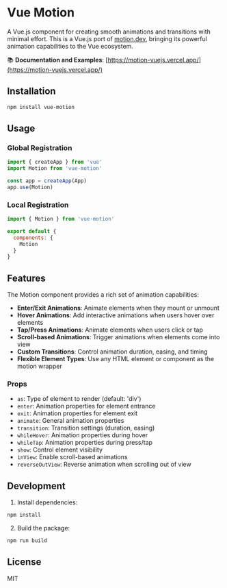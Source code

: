 # Vue Motion

A Vue.js component for creating smooth animations and transitions with minimal effort. This is a Vue.js port of [motion.dev](https://motion.dev/), bringing its powerful animation capabilities to the Vue ecosystem.

📚 **Documentation and Examples**: [https://motion-vuejs.vercel.app/](https://motion-vuejs.vercel.app/)

## Installation

```bash
npm install vue-motion
```

## Usage

### Global Registration

```javascript
import { createApp } from 'vue'
import Motion from 'vue-motion'

const app = createApp(App)
app.use(Motion)
```

### Local Registration

```javascript
import { Motion } from 'vue-motion'

export default {
  components: {
    Motion
  }
}
```

## Features

The Motion component provides a rich set of animation capabilities:

- **Enter/Exit Animations**: Animate elements when they mount or unmount
- **Hover Animations**: Add interactive animations when users hover over elements
- **Tap/Press Animations**: Animate elements when users click or tap
- **Scroll-based Animations**: Trigger animations when elements come into view
- **Custom Transitions**: Control animation duration, easing, and timing
- **Flexible Element Types**: Use any HTML element or component as the motion wrapper

### Props

- `as`: Type of element to render (default: 'div')
- `enter`: Animation properties for element entrance
- `exit`: Animation properties for element exit
- `animate`: General animation properties
- `transition`: Transition settings (duration, easing)
- `whileHover`: Animation properties during hover
- `whileTap`: Animation properties during press/tap
- `show`: Control element visibility
- `inView`: Enable scroll-based animations
- `reverseOutView`: Reverse animation when scrolling out of view

## Development

1. Install dependencies:
```bash
npm install
```

2. Build the package:
```bash
npm run build
```

## License

MIT
